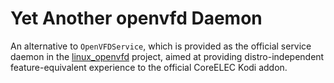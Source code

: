 # **Y**et **A**nother **openvf**d **D**aemon

An alternative to `OpenVFDService`, which is provided as the official service daemon in the [linux_openvfd] project, aimed at providing distro-independent feature-equivalent experience to the official CoreELEC Kodi addon.

[linux_openvfd]: https://github.com/arthur-liberman/linux_openvfd